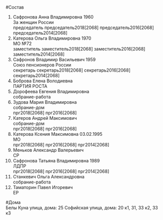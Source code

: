 #Состав  
1. Сафронова Анна Владимировна 1960  
    За женщин России  
    председатель председатель2018[2068] председатель2016[2068] председатель2014[2068]  
2. Катерова Ольга Владимировна 1970  
    МО №72  
    заместитель заместитель2018[2068] заместитель2016[2068] заместитель2014[2068]  
3. Сафронов Владимир Васильевич 1959  
    Союз пенсионеров России  
    секретарь секретарь2018[2068] секретарь2016[2068] секретарь2014[2068]  
4. Боброва Елена Володиевна  
    ПАРТИЯ РОСТА  
5. Дорофеева Евгения Владимировна  
    собрание-работа  
6. Зудова Мария Владимировна  
    собрание-дом  
    прг2018[2068] прг2016[2068]  
7. Катеров Андрей Максимович  
    собрание-дом  
    прг2018[2068] прг2016[2068]  
8. Катерова Ксения Максимовна 03.02.1995  
    МО  
    прг2018[2068] прг2016[2068] прг2014[2068]  
9. Меньков Александр Валерьевич  
    СР  
10. Сафронова Татьяна Владимировна 1989  
    ЛДПР  
    прг2018[2068] прг2016[2068] прг2014[2068]  
11. Станкевич Ольга Александровна  
    собрание-работа  
12. Таматорин Павел Игоревич  
    ЕР  
  
#Дома  
Белы Куна улица, дома: 25 Софийская улица, дома: 20 к1, 31, 33 к2, 33 к3  
  
